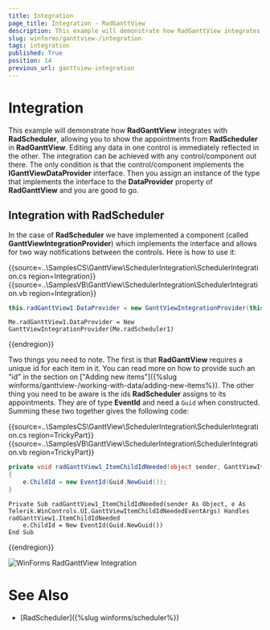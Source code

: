 ```yaml
---
title: Integration
page_title: Integration - RadGanttView
description: This example will demonstrate how RadGanttView integrates with RadScheduler.
slug: winforms/ganttview-/integration
tags: integration
published: True
position: 14
previous_url: ganttview-integration
---
```


# Integration

This example will demonstrate how __RadGanttView__ integrates with __RadScheduler__, allowing you to show the appointments from __RadScheduler__ in __RadGanttView__. Editing any data in one control is immediately reflected in the other. The integration can be achieved with any control/component out there. The only condition is that the control/component implements the __IGanttViewDataProvider__ interface. Then you assign an instance of the type that implements the interface to the __DataProvider__ property of __RadGanttView__ and you are good to go.

## Integration with RadScheduler

In the case of __RadScheduler__ we have implemented a component (called __GanttViewIntegrationProvider__) which implements the interface and allows for two way notifications between the controls. Here is how to use it: 

{{source=..\SamplesCS\GanttView\SchedulerIntegration\SchedulerIntegration.cs region=Integration}} 
{{source=..\SamplesVB\GanttView\SchedulerIntegration\SchedulerIntegration.vb region=Integration}} 

````C#
this.radGanttView1.DataProvider = new GanttViewIntegrationProvider(this.radScheduler1);

````
````VB.NET
Me.radGanttView1.DataProvider = New GanttViewIntegrationProvider(Me.radScheduler1)

````

{{endregion}} 
 

Two things you need to note. The first is that __RadGanttView__ requires a unique id for each item in it. You can read more on how to provide such an "id" in the section on ["Adding new items"]({%slug winforms/ganttview-/working-with-data/adding-new-items%}). The other thing you need to be aware is the ids __RadScheduler__ assigns to its appointments. They are of type __EventId__ and need a `Guid` when constructed. Summing these two together gives the following code:   

{{source=..\SamplesCS\GanttView\SchedulerIntegration\SchedulerIntegration.cs region=TrickyPart}} 
{{source=..\SamplesVB\GanttView\SchedulerIntegration\SchedulerIntegration.vb region=TrickyPart}} 

````C#
private void radGanttView1_ItemChildIdNeeded(object sender, GanttViewItemChildIdNeededEventArgs e)
{
    e.ChildId = new EventId(Guid.NewGuid());
}

````
````VB.NET
Private Sub radGanttView1_ItemChildIdNeeded(sender As Object, e As Telerik.WinControls.UI.GanttViewItemChildIdNeededEventArgs) Handles radGanttView1.ItemChildIdNeeded
    e.ChildId = New EventId(Guid.NewGuid())
End Sub

````

{{endregion}} 

![WinForms RadGanttView Integration](images/ganttview-integration001.png)

# See Also
* [RadScheduler]({%slug winforms/scheduler%})
